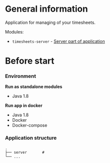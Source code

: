 # General information
Application for managing of your timesheets.

Modules:
 - `timesheets-server` - [Server part of application](./server/README.md)

# Before start

### Environment
**Run as standalone modules**
 - Java 1.8

**Run app in docker**
 - Java 1.8
 - Docker
 - Docker-compose

### Application structure
    .
    ├── server       #
    └── ...
